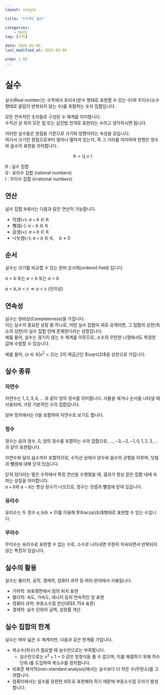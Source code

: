 ```yaml
---
layout: single

title: "[수학] 실수"

categories:
    - Math
tag: [수학]

date: 2025-02-05
last_modified_at: 2025-02-05

order : 50
---
```


# 실수

실수(Real number)는 수학에서 유리수(분수 형태로 표현할 수 있는 수)와 무리수(소수 형태로 끝없이 반복되지 않는 수)를 포함하는 숫자 집합입니다.

모든 연속적인 숫자들로 구성된 수 체계를 의미합니다.  
수직선 상 위의 모든 점 또는 십진법 전개로 표현되는 수라고 생각하시면 됩니다.

이러한 실수들은 원점을 기준으로 크기와 방향이라는 속성을 갖습니다.  
여기서 크기란 원점으로부터 얼마나 떨어져 있는지, 즉 그 거리를 의미하며 방향은 양수와 음수의 표현을 의미합니다.

$$
\mathbb{R} = \mathbb{Q} \cup \mathbb{I}
$$

R : 실수 집합  
Q : 유리수 집합 (rational numbers)  
I : 무리수 집합 (irrational numbers)

## 연산

실수 집합 $\mathbb{R}$에서는 다음과 같은 연산이 가능합니다.

+ 덧셈(+): $a + b \in \mathbb{R}$
+ 뺄셈(-): $a - b \in \mathbb{R}$
+ 곱셈($\times$): $a \times b \in \mathbb{R}$
+ 나눗셈($\div$): $a \div b \in \mathbb{R}, \quad b \neq 0$

## 순서

실수는 크기를 비교할 수 있는 완비 순서체(ordered field) 입니다.

$a < b$ 또는 $a > b$ 또는 $a = b$

$a < b, b < c \Rightarrow a < c$ (전이성)

## 연속성

실수는 완비성(Completeness)을 가집니다.  
이는 실수의 중요한 성질 중 하나로, 어떤 실수 집합이 위로 유계라면, 그 집합의 상한(최소의 상한)이 실수 집합 안에 존재한다라는 성질입니다.  
예를 들어, 실수는 끊기지 않는 수 체계를 이루므로, 소수의 무한한 나열에서도 특정한 값에 수렴할 수 있습니다.

예를 들어, $\{x \in \mathbb{R} \vert x^2 < 2\}$는 2의 제곱근인 $\sqrt{2}$을 상한으로 가집니다.

## 실수 종류

### 자연수

자연수는 $1, 2, 3, 4, ...$ 과 같이 양의 정수를 의미합니다. 사물을 세거나 순서를 나타낼 때 사용되며, 가장 기본적인 수의 집합입니다.

일부 정의에서는 0을 포함하여 자연수로 보기도 합니다.

### 정수

정수는 음의 정수, $0$, 양의 정수를 포함하는 수의 집합으로, $..., -3, -2, -1, 0, 1, 2, 3, ...$ 과 같이 표현됩니다.

자연수와 달리 음수까지 포함하므로, 수직선 상에서 양수와 음수의 균형을 이루며, 덧셈과 뺄셈에 대해 닫혀 있습니다.

닫혀 있다라는 말은 수학에서 특정 연산을 수행했을 때, 결과가 항상 같은 집합 내에 속하는 성질을 의미합니다.  
$a + b$와 $a - b$는 항상 정수가 나오므로, 정수는 덧셈과 뺄셈에 닫혀 있습니다.

### 유리수

유리수는 두 정수 $a,b (b \neq 0)$를 이용해 $\frac{a}{b}$형태로 표현할 수 있는 수입니다.

### 무리수

무리수는 유리수로 표현할 수 없는 수로, 소수로 나타내면 무한히 지속되면서 반복되지 않는 특징이 있습니다.

## 실수의 활용

실수는 물리학, 공학, 경제학, 컴퓨터 과학 등 여러 분야에서 사용됩니다.

+ 기하학: 좌표평면에서 점의 위치 표현
+ 물리학: 속도, 가속도, 에너지 등의 연속적인 양 표현
+ 컴퓨터 과학: 부동소수점 연산(IEEE 754 표준)
+ 경제학: 실수 단위의 금액, 성장률 계산

## 실수 집합의 한계

실수는 매우 넓은 수 체계지만, 다음과 같은 한계를 가집니다.

+ 복소수(허수)가 필요할 때 실수만으로는 부족합니다.  
    - 실수만으로는 $x^2 + 1 = 0$ 같은 방정식을 풀 수 없으며, 이를 해결하기 위해 허수 단위 $i$를 도입하여 복소수를 정의합니다.
+ 비표준 해석학(non-standard analysis)에서는 실수보다 더 작은 수(무한소)를 고려합니다.
+ 컴퓨터에서는 실수를 유한한 비트로 표현해야 하기 때문에 부동소수점 오차가 발생합니다.